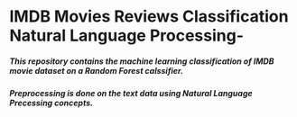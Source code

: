 # IMDB Movies Reviews Classification Natural Language Processing-
##### This repository contains the machine learning classification of IMDB movie dataset on a Random Forest calssifier.
##### Preprocessing is done on the text data using Natural Language Precessing concepts.
